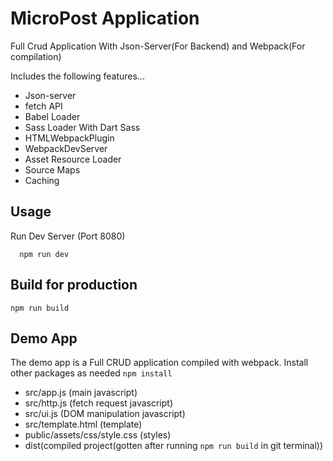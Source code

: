 # MicroPost Application

Full Crud Application With Json-Server(For Backend) and Webpack(For compilation)

Includes the following features...

- Json-server
- fetch API
- Babel Loader
- Sass Loader With Dart Sass
- HTMLWebpackPlugin
- WebpackDevServer
- Asset Resource Loader
- Source Maps
- Caching

## Usage

Run Dev Server (Port 8080)

```
  npm run dev
```

## Build for production

```
npm run build
```

## Demo App

The demo app is a Full CRUD application compiled with webpack. 
Install other packages as needed ``npm install``

- src/app.js (main javascript)
- src/http.js (fetch request javascript)
- src/ui.js (DOM manipulation javascript)
- src/template.html (template)
- public/assets/css/style.css (styles)
- dist(compiled project(gotten after running ``npm run build`` in git terminal))
